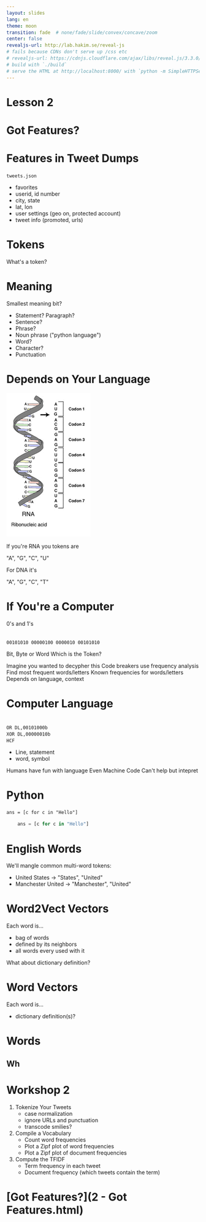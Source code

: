 ```yaml
---
layout: slides
lang: en
theme: moon
transition: fade  # none/fade/slide/convex/concave/zoom
center: false
revealjs-url: http://lab.hakim.se/reveal-js
# fails because CDNs don't serve up /css etc
# revealjs-url: https://cdnjs.cloudflare.com/ajax/libs/reveal.js/3.3.0/js/reveal.min.js
# build with `./build`
# serve the HTML at http://localhost:8000/ with `python -m SimpleHTTPServer`
---
```


# Lesson 2


# Got Features?


# Features in Tweet Dumps

`tweets.json`

- favorites
- userid, id number
- city, state
- lat, lon
- user settings (geo on, protected account)
- tweet info (promoted, urls)


# Tokens

What's a token?


# Meaning

Smallest meaning bit?

- Statement? Paragraph?
- Sentence?
- Phrase?
- Noun phrase ("python language")
- Word?
- Character?
- Punctuation


# Depends on Your Language

<img src="../images/220px-RNA-codons.png">

If you're RNA you tokens are 

"A", "G", "C", "U"

For DNA it's 

"A", "G", "C", "T"


# If You're a Computer

0's and 1's

<code>
00101010 00000100 0000010 00101010
</code>

Bit, Byte or Word
Which is the Token?


<aside class="notes">
Imagine you wanted to decypher this
Code breakers use frequency analysis
Find most frequent words/letters
Known frequencies for words/letters
Depends on language, context
</aside>

# Computer Language

<code>
OR DL,00101000b
XOR DL,00000010b
HCF
</code>

- Line, statement
- word, symbol

<aside class="notes">
Humans have fun with language
Even Machine Code
Can't help but intepret
</aside>


# Python

`ans = [c for c in "Hello"]`

```.py
    ans = [c for c in "Hello"]
```


# English Words

We'll mangle common multi-word tokens:

- United States -> "States", "United"
- Manchester United -> "Manchester", "United"


# Word2Vect Vectors

Each word is...

- bag of words
- defined by its neighbors 
- all words every used with it

<aside class="notes">
What about dictionary definition?
</aside>


# Word Vectors

Each word is...

- dictionary definition(s)?


# Words

## Wh

# Workshop 2

1. Tokenize Your Tweets
    - case normalization
    - ignore URLs and punctuation
    - transcode smilies?
2. Compile a Vocabulary
    - Count word frequencies
    - Plot a Zipf plot of word frequencies
    - Plot a Zipf plot of document frequencies
3. Compute the TFIDF
    - Term frequency in each tweet
    - Document frequency (which tweets contain the term)


# [Got Features?](2 - Got Features.html)